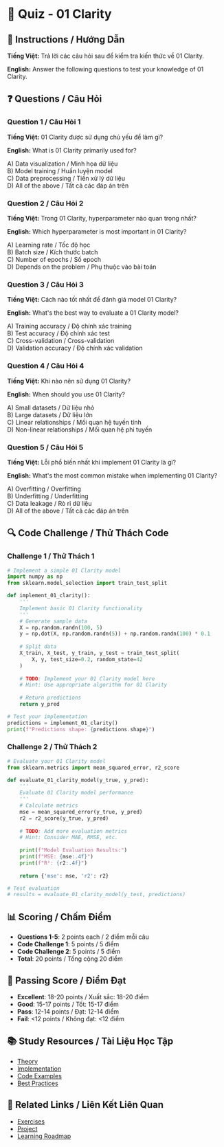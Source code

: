 # 🧠 Quiz - 01 Clarity

## 📝 Instructions / Hướng Dẫn

**Tiếng Việt:** Trả lời các câu hỏi sau để kiểm tra kiến thức về 01 Clarity.

**English:** Answer the following questions to test your knowledge of 01 Clarity.

## ❓ Questions / Câu Hỏi

### Question 1 / Câu Hỏi 1
**Tiếng Việt:** 01 Clarity được sử dụng chủ yếu để làm gì?

**English:** What is 01 Clarity primarily used for?

A) Data visualization / Minh họa dữ liệu  
B) Model training / Huấn luyện model  
C) Data preprocessing / Tiền xử lý dữ liệu  
D) All of the above / Tất cả các đáp án trên

### Question 2 / Câu Hỏi 2
**Tiếng Việt:** Trong 01 Clarity, hyperparameter nào quan trọng nhất?

**English:** Which hyperparameter is most important in 01 Clarity?

A) Learning rate / Tốc độ học  
B) Batch size / Kích thước batch  
C) Number of epochs / Số epoch  
D) Depends on the problem / Phụ thuộc vào bài toán

### Question 3 / Câu Hỏi 3
**Tiếng Việt:** Cách nào tốt nhất để đánh giá model 01 Clarity?

**English:** What's the best way to evaluate a 01 Clarity model?

A) Training accuracy / Độ chính xác training  
B) Test accuracy / Độ chính xác test  
C) Cross-validation / Cross-validation  
D) Validation accuracy / Độ chính xác validation

### Question 4 / Câu Hỏi 4
**Tiếng Việt:** Khi nào nên sử dụng 01 Clarity?

**English:** When should you use 01 Clarity?

A) Small datasets / Dữ liệu nhỏ  
B) Large datasets / Dữ liệu lớn  
C) Linear relationships / Mối quan hệ tuyến tính  
D) Non-linear relationships / Mối quan hệ phi tuyến

### Question 5 / Câu Hỏi 5
**Tiếng Việt:** Lỗi phổ biến nhất khi implement 01 Clarity là gì?

**English:** What's the most common mistake when implementing 01 Clarity?

A) Overfitting / Overfitting  
B) Underfitting / Underfitting  
C) Data leakage / Rò rỉ dữ liệu  
D) All of the above / Tất cả các đáp án trên

## 🔍 Code Challenge / Thử Thách Code

### Challenge 1 / Thử Thách 1
```python
# Implement a simple 01 Clarity model
import numpy as np
from sklearn.model_selection import train_test_split

def implement_01_clarity():
    '''
    Implement basic 01 Clarity functionality
    '''
    # Generate sample data
    X = np.random.randn(100, 5)
    y = np.dot(X, np.random.randn(5)) + np.random.randn(100) * 0.1
    
    # Split data
    X_train, X_test, y_train, y_test = train_test_split(
        X, y, test_size=0.2, random_state=42
    )
    
    # TODO: Implement your 01 Clarity model here
    # Hint: Use appropriate algorithm for 01 Clarity
    
    # Return predictions
    return y_pred

# Test your implementation
predictions = implement_01_clarity()
print(f"Predictions shape: {predictions.shape}")
```

### Challenge 2 / Thử Thách 2
```python
# Evaluate your 01 Clarity model
from sklearn.metrics import mean_squared_error, r2_score

def evaluate_01_clarity_model(y_true, y_pred):
    '''
    Evaluate 01 Clarity model performance
    '''
    # Calculate metrics
    mse = mean_squared_error(y_true, y_pred)
    r2 = r2_score(y_true, y_pred)
    
    # TODO: Add more evaluation metrics
    # Hint: Consider MAE, RMSE, etc.
    
    print(f"Model Evaluation Results:")
    print(f"MSE: {mse:.4f}")
    print(f"R²: {r2:.4f}")
    
    return {'mse': mse, 'r2': r2}

# Test evaluation
# results = evaluate_01_clarity_model(y_test, predictions)
```

## 📊 Scoring / Chấm Điểm

- **Questions 1-5**: 2 points each / 2 điểm mỗi câu
- **Code Challenge 1**: 5 points / 5 điểm
- **Code Challenge 2**: 5 points / 5 điểm
- **Total**: 20 points / Tổng cộng 20 điểm

## 🎯 Passing Score / Điểm Đạt

- **Excellent**: 18-20 points / Xuất sắc: 18-20 điểm
- **Good**: 15-17 points / Tốt: 15-17 điểm  
- **Pass**: 12-14 points / Đạt: 12-14 điểm
- **Fail**: <12 points / Không đạt: <12 điểm

## 📚 Study Resources / Tài Liệu Học Tập

- [Theory](./THEORY_01_clarity.md)
- [Implementation](./IMPLEMENTATION_01_clarity.md)
- [Code Examples](./CODE_EXAMPLES_01_clarity.md)
- [Best Practices](./BEST_PRACTICES_01_clarity.md)

## 🔗 Related Links / Liên Kết Liên Quan

- [Exercises](./EXERCISES_01_clarity.md)
- [Project](./PROJECT_01_clarity.md)
- [Learning Roadmap](./LEARNING_ROADMAP_01_clarity.md)
